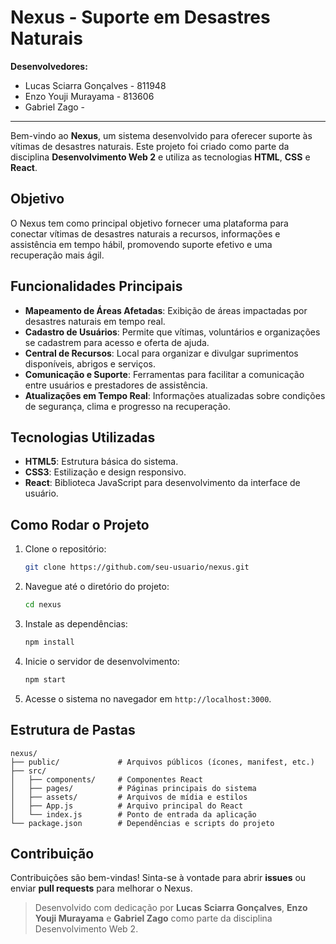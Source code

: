 # Nexus - Suporte em Desastres Naturais

**Desenvolvedores:**  
- Lucas Sciarra Gonçalves - 811948
- Enzo Youji Murayama - 813606
- Gabriel Zago - 

---

Bem-vindo ao **Nexus**, um sistema desenvolvido para oferecer suporte às vítimas de desastres naturais. Este projeto foi criado como parte da disciplina **Desenvolvimento Web 2** e utiliza as tecnologias **HTML**, **CSS** e **React**.

## Objetivo

O Nexus tem como principal objetivo fornecer uma plataforma para conectar vítimas de desastres naturais a recursos, informações e assistência em tempo hábil, promovendo suporte efetivo e uma recuperação mais ágil.

## Funcionalidades Principais

- **Mapeamento de Áreas Afetadas**: Exibição de áreas impactadas por desastres naturais em tempo real.
- **Cadastro de Usuários**: Permite que vítimas, voluntários e organizações se cadastrem para acesso e oferta de ajuda.
- **Central de Recursos**: Local para organizar e divulgar suprimentos disponíveis, abrigos e serviços.
- **Comunicação e Suporte**: Ferramentas para facilitar a comunicação entre usuários e prestadores de assistência.
- **Atualizações em Tempo Real**: Informações atualizadas sobre condições de segurança, clima e progresso na recuperação.

## Tecnologias Utilizadas

- **HTML5**: Estrutura básica do sistema.
- **CSS3**: Estilização e design responsivo.
- **React**: Biblioteca JavaScript para desenvolvimento da interface de usuário.

## Como Rodar o Projeto

1. Clone o repositório:
   ```bash
   git clone https://github.com/seu-usuario/nexus.git
   ```

2. Navegue até o diretório do projeto:
   ```bash
   cd nexus
   ```

3. Instale as dependências:
   ```bash
   npm install
   ```

4. Inicie o servidor de desenvolvimento:
   ```bash
   npm start
   ```

5. Acesse o sistema no navegador em `http://localhost:3000`.

## Estrutura de Pastas

```
nexus/
├── public/             # Arquivos públicos (ícones, manifest, etc.)
├── src/
│   ├── components/     # Componentes React
│   ├── pages/          # Páginas principais do sistema
│   ├── assets/         # Arquivos de mídia e estilos
│   ├── App.js          # Arquivo principal do React
│   └── index.js        # Ponto de entrada da aplicação
└── package.json        # Dependências e scripts do projeto
```

## Contribuição

Contribuições são bem-vindas! Sinta-se à vontade para abrir **issues** ou enviar **pull requests** para melhorar o Nexus.


> Desenvolvido com dedicação por **Lucas Sciarra Gonçalves**, **Enzo Youji Murayama** e **Gabriel Zago** como parte da disciplina Desenvolvimento Web 2.